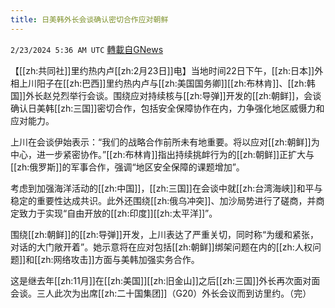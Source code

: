 ```yaml
---
title: 日美韩外长会谈确认密切合作应对朝鲜
---
```

`2/23/2024 5:36 AM UTC` [轉載自GNews](https://gnews.org/articles/2334362)

【[[zh:共同社]]里约热内卢[[zh:2月23日]]电】当地时间22日下午，[[zh:日本]]外相上川阳子在[[zh:巴西]]里约热内卢与[[zh:美国国务卿]][[zh:布林肯]]、[[zh:韩国]]外长赵兑烈举行会谈。围绕应对持续核与[[zh:导弹]]开发的[[zh:朝鲜]]，会谈确认日美韩[[zh:三国]]密切合作，包括安全保障协作在内，力争强化地区威慑力和应对能力。

上川在会谈伊始表示：“我们的战略合作前所未有地重要。将以应对[[zh:朝鲜]]为中心，进一步紧密协作。”[[zh:布林肯]]指出持续挑衅行为的[[zh:朝鲜]]正扩大与[[zh:俄罗斯]]的军事合作，强调“地区安全保障的课题增加”。

考虑到加强海洋活动的[[zh:中国]]，[[zh:三国]]在会谈中就[[zh:台湾海峡]]和平与稳定的重要性达成共识。此外还围绕[[zh:俄乌冲突]]、加沙局势进行了磋商，并商定致力于实现“自由开放的[[zh:印度]][[zh:太平洋]]”。

围绕[[zh:朝鲜]]的[[zh:导弹]]开发，上川表达了严重关切，同时称“为缓和紧张，对话的大门敞开着”。她示意将在应对包括[[zh:朝鲜]]绑架问题在内的[[zh:人权问题]]和[[zh:网络攻击]]方面与美韩加强实务合作。

这是继去年[[zh:11月]]在[[zh:美国]][[zh:旧金山]]之后[[zh:三国]]外长再次面对面会谈。三人此次为出席[[zh:二十国集团]]（G20）外长会议而到访里约。（完）
